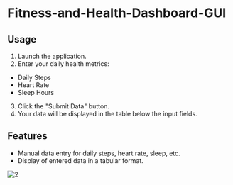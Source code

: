 # Fitness-and-Health-Dashboard-GUI


## Usage

1. Launch the application.
2. Enter your daily health metrics:
- Daily Steps
- Heart Rate
- Sleep Hours
3. Click the "Submit Data" button.
4. Your data will be displayed in the table below the input fields.

## Features

- Manual data entry for daily steps, heart rate, sleep, etc.
- Display of entered data in a tabular format.



![2](https://github.com/kaashdesai123/Fitness-and-Health-Dashboard-GUI/assets/138083663/48f30980-a043-4239-af2d-507fb83389a5)
